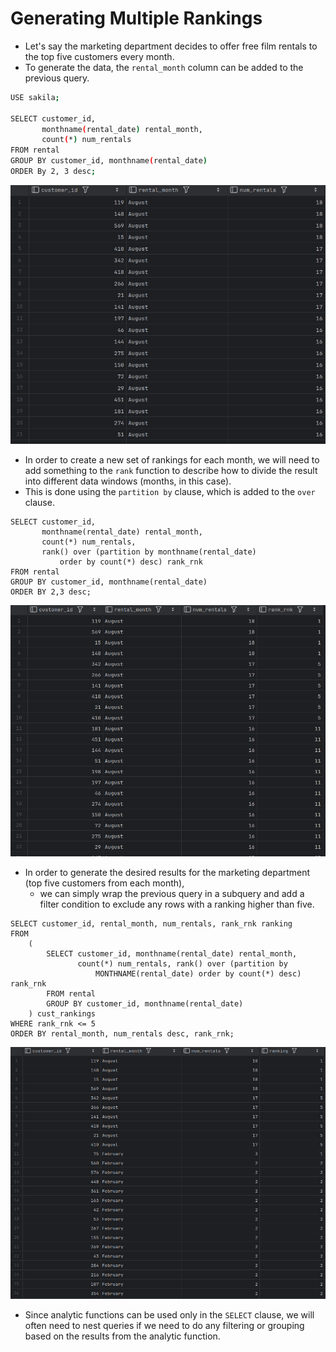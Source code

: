 # Generating Multiple Rankings

- Let's say the marketing department decides to offer free film rentals to the top five customers every month. 
- To generate the data, the `rental_month` column can be added to the previous query.

```bash
USE sakila;

SELECT customer_id,
       monthname(rental_date) rental_month,
       count(*) num_rentals
FROM rental
GROUP BY customer_id, monthname(rental_date)
ORDER By 2, 3 desc;
```

![1.4_Result_1](Imgs/1.4_Result_1.png)

- In order to create a new set of rankings for each month, we will need to add something to the `rank` function to describe how to divide the result into different data windows (months, in this case).
- This is done using the `partition by` clause, which is added to the `over` clause.

```mysql
SELECT customer_id,
       monthname(rental_date) rental_month,
       count(*) num_rentals,
       rank() over (partition by monthname(rental_date)
           order by count(*) desc) rank_rnk
FROM rental
GROUP BY customer_id, monthname(rental_date)
ORDER BY 2,3 desc;
```

![1.4_Result_2](Imgs/1.4_Result_2.png)

- In order to generate the desired results for the marketing department (top five customers from each month), 
  - we can simply wrap the previous query in a subquery and add a filter condition to exclude any rows with a ranking higher than five.

```mysql
SELECT customer_id, rental_month, num_rentals, rank_rnk ranking
FROM
    (
        SELECT customer_id, monthname(rental_date) rental_month,
               count(*) num_rentals, rank() over (partition by
                   MONTHNAME(rental_date) order by count(*) desc) rank_rnk
        FROM rental
        GROUP BY customer_id, monthname(rental_date)
    ) cust_rankings
WHERE rank_rnk <= 5
ORDER BY rental_month, num_rentals desc, rank_rnk;
```

![1.4_Result_3](Imgs/1.4_Result_3.png)

- Since analytic functions can be used only in the `SELECT` clause, we will often need to nest queries if we need to do any filtering or grouping based on the results from the analytic function.